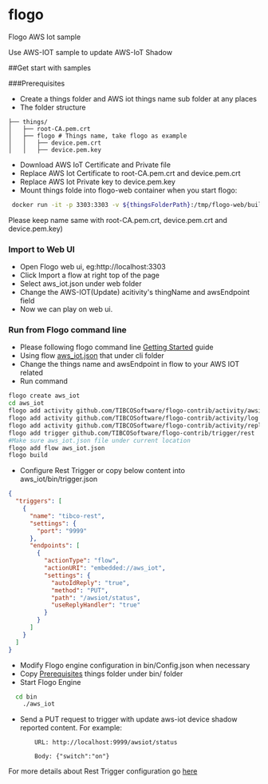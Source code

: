 # flogo
Flogo AWS Iot sample

Use AWS-IOT sample to update AWS-IoT Shadow

##Get start with samples

###Prerequisites

* Create a things folder and AWS iot things name sub folder at any places
* The folder structure
```
├── things/
│   ├── root-CA.pem.crt
│   ├── flogo # Things name, take flogo as example
│   │   ├── device.pem.crt
│   │   ├── device.pem.key
```
* Download AWS IoT Certificate and Private file
* Replace AWS Iot Certificate to root-CA.pem.crt and device.pem.crt
* Replace AWS Iot Private key to device.pem.key
* Mount things folde into flogo-web container when you start flogo: 
```bash
 docker run -it -p 3303:3303 -v ${thingsFolderPath}:/tmp/flogo-web/build/server/test-engine/bin/things flogo/flogo-web
```

Please keep name same with root-CA.pem.crt, device.pem.crt and device.pem.key)


### Import to Web UI
	
* Open Flogo web ui, eg:http://localhost:3303
* Click Import a flow at right top of the page
* Select aws_iot.json under web folder
* Change the AWS-IOT(Update) acitivity's thingName and awsEndpoint field 
* Now we can play on web ui.


### Run from Flogo command line

* Please following flogo command line [Getting Started](https://github.com/TIBCOSoftware/flogo-cli#getting-started) guide
* Using flow [aws_iot.json](https://github.com/TIBCOSoftware/flogo/blob/master/samples/aws_iot/cli/aws_iot.json) that under cli folder
* Change the things name and awsEndpoint in flow to your AWS IOT related
* Run command

```bash
flogo create aws_iot
cd aws_iot
flogo add activity github.com/TIBCOSoftware/flogo-contrib/activity/awsiot
flogo add activity github.com/TIBCOSoftware/flogo-contrib/activity/log
flogo add activity github.com/TIBCOSoftware/flogo-contrib/activity/reply
flogo add trigger github.com/TIBCOSoftware/flogo-contrib/trigger/rest
#Make sure aws_iot.json file under current location
flogo add flow aws_iot.json
flogo build

```
	
* Configure Rest Trigger or copy below content into aws_iot/bin/trigger.json

```json
{
  "triggers": [
    {
      "name": "tibco-rest",
      "settings": {
        "port": "9999"
      },
      "endpoints": [
        {
          "actionType": "flow",
          "actionURI": "embedded://aws_iot",
          "settings": {
            "autoIdReply": "true",
            "method": "PUT",
            "path": "/awsiot/status",
            "useReplyHandler": "true"
          }
        }
      ]
    }
  ]
}
```

* Modify Flogo engine configuration in bin/Config.json when necessary
* Copy [Prerequisites](#Prerequisites) things folder under bin/ folder
* Start Flogo Engine 
```bash
  cd bin
	./aws_iot
```
* Send a PUT request to trigger with update aws-iot device shadow reported content.
    For example:
    ```
        URL: http://localhost:9999/awsiot/status
        
        Body: {"switch":"on"} 
    ```


For more details about Rest Trigger configuration go [here](https://github.com/TIBCOSoftware/flogo-contrib/tree/master/trigger/rest#example-configurations)